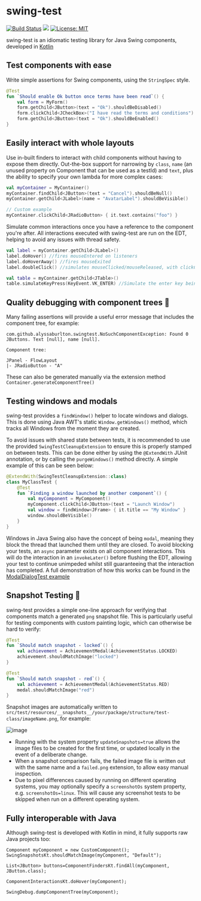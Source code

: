 # swing-test

[![Build Status](https://github.com/alyssaburlton/swing-test/workflows/build/badge.svg)](https://github.com/alyssaburlton/swing-test/actions)
[<img src="https://img.shields.io/maven-central/v/com.github.alexburlton/swing-test.svg?label=latest%20release"/>](http://search.maven.org/#search|ga|1|g:com.github.alexburlton)
[![License: MIT](https://img.shields.io/badge/License-MIT-yellow.svg)](https://opensource.org/licenses/MIT)

swing-test is an idiomatic testing library for Java Swing components, developed in [Kotlin](https://kotlinlang.org/)

Test components with ease
-------------------------

Write simple assertions for Swing components, using the `StringSpec` style.

```kotlin
@Test
fun `Should enable Ok button once terms have been read`() {
    val form = MyForm()
    form.getChild<JButton>(text = "Ok").shouldBeDisabled()
    form.clickChild<JCheckBox>("I have read the terms and conditions")
    form.getChild<JButton>(text = "Ok").shouldBeEnabled()
}
```

Easily interact with whole layouts
----------------------------------

Use in-built finders to interact with child components without having to expose them directly. Out-the-box support for
narrowing by `class`, `name` (an unused property on Component that can be used as a testId) and `text`, plus the ability to specify your own lambda for more complex cases:

```kotlin
val myContainer = MyContainer()
myContainer.findChild<JButton>(text = "Cancel").shouldBeNull()
myContainer.getChild<JLabel>(name = "AvatarLabel").shouldBeVisible()

// Custom example
myContainer.clickChild<JRadioButton> { it.text.contains("foo") }
```

Simulate common interactions once you have a reference to the component you're after. All interactions executed with swing-test are run on the EDT, helping to avoid any issues with thread safety. 

```kotlin
val label = myContainer.getChild<JLabel>()
label.doHover() //fires mouseEntered on listeners
label.doHoverAway() //fires mouseExited
label.doubleClick() //simulates mouseClicked/mouseReleased, with clickCount = 2

val table = myContainer.getChild<JTable>()
table.simulateKeyPress(KeyEvent.VK_ENTER) //Simulate the enter key being pressed
```

Quality debugging with component trees :evergreen_tree:
----------------------------------------------------

Many failing assertions will provide a useful error message that includes the component tree, for example:

```
com.github.alyssaburlton.swingtest.NoSuchComponentException: Found 0 JButtons. Text [null], name [null]. 

Component tree:

JPanel - FlowLayout
|- JRadioButton - "A"
```

These can also be generated manually via the extension method `Container.generateComponentTree()`

Testing windows and modals
--------------------------

swing-test provides a `findWindow()` helper to locate windows and dialogs. This is done using Java AWT's static `Window.getWindows()` method, which tracks all Windows from the moment they are created.

To avoid issues with shared state between tests, it is recommended to use the provided `SwingTestCleanupExtension` to ensure this is properly stamped on between tests. This can be done either by using the `@ExtendWith` JUnit annotation, or by calling the `purgeWindows()` method directly. A simple example of this can be seen below:

```kotlin
@ExtendWith(SwingTestCleanupExtension::class)
class MyClassTest { 
    @Test
    fun `Finding a window launched by another component`() {
        val myComponent = MyComponent()
        myComponent.clickChild<JButton>(text = "Launch Window")
        val window = findWindow<JFrame> { it.title == "My Window" }
        window.shouldBeVisible()
    }
}
```

Windows in Java Swing also have the concept of being `modal`, meaning they block the thread that launched them until they are closed. To avoid blocking your tests, an `async` parameter exists on all component interactions. This will do the interaction in an `invokeLater()` before flushing the EDT, allowing your test to continue unimpeded whilst still guaranteeing that the interaction has completed. A full demonstration of how this works can be found in the [ModalDialogTest example](src/test/kotlin/com/github/alyssaburlton/swingtest/ModalDialogTest.kt)


Snapshot Testing :camera_flash:
-------------------------------

swing-test provides a simple one-line approach for verifying that components match a generated `png` snapshot file. This
is particularly useful for testing components with custom painting logic, which can otherwise be hard to verify:

```kotlin
@Test
fun `Should match snapshot - locked`() {
    val achievement = AchievementMedal(AchievementStatus.LOCKED)
    achievement.shouldMatchImage("locked")
}

@Test
fun `Should match snapshot - red`() {
    val achievement = AchievementMedal(AchievementStatus.RED)
    medal.shouldMatchImage("red")
}
```

Snapshot images are automatically written
to `src/test/resources/__snapshots__/your/package/structure/test-class/imageName.png`, for example:

![image](https://user-images.githubusercontent.com/5732536/81931594-43270680-95e2-11ea-8a3f-aef01b91ab31.png)

- Running with the system property `updateSnapshots=true` allows the image files to be created for the first time, or
  updated locally in the event of a deliberate change.
- When a snapshot comparison fails, the failed image file is written out with the same name and a `failed.png`
  extension, to allow easy manual inspection.
- Due to pixel differences caused by running on different operating systems, you may optionally specify a `screenshotOs`
  system property, e.g. `screenshotOs=linux`. This will cause any screenshot tests to be skipped when run on a different
  operating system.

Fully interoperable with Java
-----------------------------

Although swing-test is developed with Kotlin in mind, it fully supports raw Java projects too:

```
Component myComponent = new CustomComponent();
SwingSnapshotsKt.shouldMatchImage(myComponent, "Default");

List<JButton> buttons=ComponentFindersKt.findAll(myComponent, JButton.class);

ComponentInteractionsKt.doHover(myComponent);

SwingDebug.dumpComponentTree(myComponent);
```